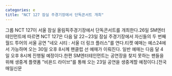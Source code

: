 ```yaml
---
categories: e
title: "NCT 127 잠실 주경기장에서 단독콘서트 개최"
---
```

그룹 NCT 127이 서울 잠실 올림픽주경기장에서 단독콘서트를 개최한다.26일 SM엔터테인먼트에 따르면 NCT 127은 다음 달 22∼23일 잠실 주경기장에서 자신들의 두 번째 월드 투어의 서울 공연 "네오 시티 : 서울 더 링크 플러스"를 연다.티켓 예매는 예스24에서 가능하며 오는 30일 오후 8시께 팬클럽 선 예매가 이뤄진다. 일반 예매는 다음 달 4일 오후 8시께 진행될 예정이다.한편 SM엔터테인먼트는 공연장을 찾지 못하는 팬들을 위해 생중계 플랫폼 "비욘드 라이브"를 통해 오는 23일 공연을 생중계할 예정이다.[전국매일신문